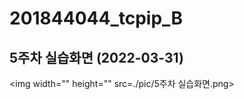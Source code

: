 # 201844044_tcpip_B

## 5주차 실습화면 (2022-03-31)
<img width="" height="" src=./pic/5주차 실습화면.png></img>

